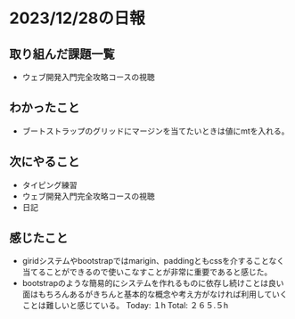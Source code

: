 # 2023/12/28の日報
## 取り組んだ課題一覧
* ウェブ開発入門完全攻略コースの視聴
## わかったこと
* ブートストラップのグリッドにマージンを当てたいときは値にmtを入れる。
## 次にやること
*  タイピング練習
*  ウェブ開発入門完全攻略コースの視聴
*  日記
## 感じたこと
* giridシステムやbootstrapではmarigin、paddingともcssを介することなく当てることができるので使いこなすことが非常に重要であると感じた。
* bootstrapのような簡易的にシステムを作れるものに依存し続けことは良い面はもちろんあるがきちんと基本的な概念や考え方がなければ利用していくことは難しいと感じている。
Today: １h
Total: ２６５.５h
